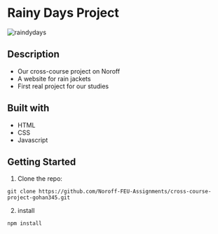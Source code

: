 # Rainy Days Project


![raindydays](https://user-images.githubusercontent.com/95245596/195053424-01f691c0-848e-42d2-b759-e8c5073d1b89.png)


## Description

* Our cross-course project on Noroff
* A website for rain jackets
* First real project for our studies

## Built with

* HTML
* CSS
* Javascript

## Getting Started

1. Clone the repo:

```git clone https://github.com/Noroff-FEU-Assignments/cross-course-project-gohan345.git```

2. install

```npm install```
